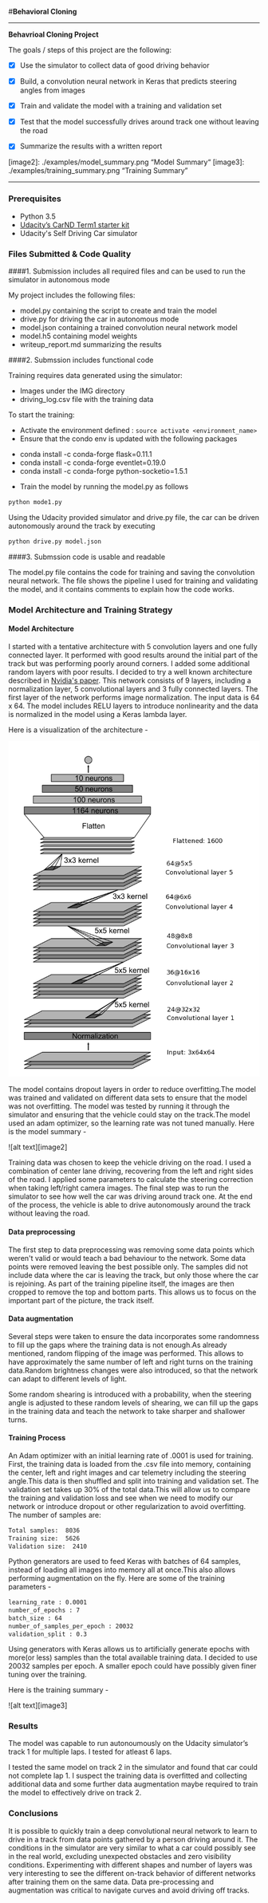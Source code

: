 #**Behavioral Cloning** 

---

**Behavrioal Cloning Project**

The goals / steps of this project are the following:
* [x]  Use the simulator to collect data of good driving behavior
* [x]  Build, a convolution neural network in Keras that predicts steering angles from images
* [x]  Train and validate the model with a training and validation set
* [x]  Test that the model successfully drives around track one without leaving the road
* [x]  Summarize the results with a written report


[//]: # (Image References)

[image1]: ./examples/model.png "Model Visualization"
[image2]: ./examples/model_summary.png “Model Summary“
[image3]: ./examples/training_summary.png “Training Summary”

---
### Prerequisites
* Python 3.5
* [Udacity’s  CarND Term1 starter kit](https://github.com/udacity/CarND-Term1-Starter-Kit/blob/master/README.md)
* Udacity's Self Driving Car simulator


### Files Submitted & Code Quality

####1. Submission includes all required files and can be used to run the simulator in autonomous mode

My project includes the following files:
* model.py containing the script to create and train the model
* drive.py for driving the car in autonomous mode
* model.json containing a trained convolution neural network model
* model.h5 containing model weights
* writeup_report.md summarizing the results

####2. Submssion includes functional code

Training requires data generated using the simulator:
- Images under the IMG directory
- driving_log.csv file with the training data

To start the training:
* Activate the environment defined : `source activate <environment_name>`
* Ensure that the condo env is updated with the following packages
- conda install -c conda-forge flask=0.11.1
- conda install -c conda-forge eventlet=0.19.0
- conda install -c conda-forge python-socketio=1.5.1
* Train the model by running the model.py as follows
```sh
python mode1.py
```
Using the Udacity provided simulator and drive.py file, the car can be driven autonomously around the track by executing 
```sh
python drive.py model.json
```

####3. Submssion code is usable and readable

The model.py file contains the code for training and saving the convolution neural network. The file shows the pipeline I used for training and validating the model, and it contains comments to explain how the code works.

### Model Architecture and Training Strategy

#### Model Architecture

I started with a tentative architecture with 5 convolution layers and one fully connected layer. It performed with good results around the initial part of the track but was performing poorly around corners. I added some additional random layers with poor results. I decided to try a well known architecture described in [Nvidia's paper](http://images.nvidia.com/content/tegra/automotive/images/2016/solutions/pdf/end-to-end-dl-using-px.pdf). This network consists of 9 layers, including a normalization layer, 5 convolutional layers and 3 fully connected layers. The first layer of the network performs image normalization. The input data is 64 x 64. The model includes RELU layers to introduce nonlinearity and the data is normalized in the model using a Keras lambda layer.

Here is a visualization of the architecture - 

![alt text][image1]

The model contains dropout layers in order to reduce overfitting.The model was trained and validated on different data sets to ensure that the model was not overfitting. The model was tested by running it through the simulator and ensuring that the vehicle could stay on the track.The model used an adam optimizer, so the learning rate was not tuned manually. Here is the model summary - 

![alt text][image2]

Training data was chosen to keep the vehicle driving on the road. I used a combination of center lane driving, recovering from the left and right sides of the road. I applied some parameters to calculate the steering correction when taking left/right camera images. The final step was to run the simulator to see how well the car was driving around track one. At the end of the process, the vehicle is able to drive autonomously around the track without leaving the road.

#### Data preprocessing

The first step to data preprocessing was removing some data points which weren't valid or would teach a bad behaviour to the network. Some data points were removed leaving the best possible only. The samples did not include data where the car is leaving the track, but only those where the car is rejoining. As part of the training pipeline itself, the images are then cropped to remove the top and bottom parts. This allows us to focus on the important part of the picture, the track itself.

#### Data augmentation

Several steps were taken to ensure the data incorporates some randomness to fill up the gaps where the training data is not enough.As already mentioned, random flipping of the image was performed. This allows to have approximately the same number of left and right turns on the training data.Random brightness changes were also introduced, so that the network can adapt to different levels of light.

Some random shearing is introduced with a probability, when the steering angle is adjusted to these random levels of shearing, we can fill up the gaps in the training data and teach the network to take sharper and shallower turns.

#### Training Process

An Adam optimizer with an initial learning rate of .0001 is used for training. First, the training data is loaded from the .csv file into memory, containing the center, left and right images and car telemetry including the steering angle.This data is then shuffled and split into training and validation set. The validation set takes up 30% of the total data.This will allow us to compare the training and validation loss and see when we need to modify our network or introduce dropout or other regularization to avoid overfitting. 
The number of samples are:

```
Total samples:  8036
Training size:  5626
Validation size:  2410
```

Python generators are used to feed Keras with batches of 64 samples, instead of loading all images into memory all at once.This also allows performing augmentation on the fly. Here are some of the training parameters -
```
learning_rate : 0.0001
number_of_epochs : 7
batch_size : 64
number_of_samples_per_epoch : 20032
validation_split : 0.3
```

Using generators with Keras allows us to artificially generate epochs with more(or less) samples than the total available training data. I decided to use 20032 samples per epoch. A smaller epoch could have possibly given finer tuning over the training.

Here is the training summary -

![alt text][image3]

### Results

The model was capable to run autonoumously on the Udacity simulator’s track 1 for multiple laps. I tested for atleast 6 laps. 

I tested the same model on track 2 in the simulator and found that car could not complete lap 1. I suspect the training data is overfitted and collecting additional data and some further data augmentation maybe required to train the model to effectively drive on track 2.

### Conclusions

It is possible to quickly train a deep convolutional neural network to learn to drive in a track from data points gathered by a person driving around it. The conditions in the simulator are very similar to what a car could possibly see in the real world, excluding unexpected obstacles and zero visibility conditions. Experimenting with different shapes and number of layers was very interesting to see the different on-track behavior of different networks after training them on the same data. Data pre-processing and augmentation was critical to navigate curves and avoid driving off tracks.  


